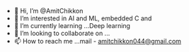 - 👋 Hi, I’m @AmitChikkon
- 👀 I’m interested in AI and ML, embedded C and 
- 🌱 I’m currently learning ...Deep learning
- 💞️ I’m looking to collaborate on ...
- 📫 How to reach me ...mail - amitchikkon044@gmail.com

<!---
AmitChikkon/AmitChikkon is a ✨ special ✨ repository because its `README.md` (this file) appears on your GitHub profile.
You can click the Preview link to take a look at your changes.
--->
